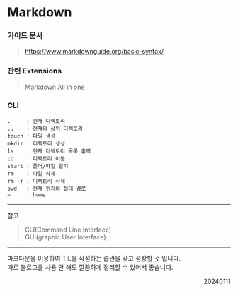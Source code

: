 # Markdown

### 가이드 문서
>https://www.markdownguide.org/basic-syntax/

### 관련 Extensions
> Markdown All in one

### CLI
```
.     : 현재 디렉토리
..    : 현재의 상위 디렉토리
touch : 파일 생성
mkdir : 디렉토리 생성
ls    : 현재 디렉토리 목록 출력
cd    : 디렉토리 이동
start : 폴더/파일 열기
rm    : 파일 삭제
rm -r : 디렉토리 삭제
pwd   : 현재 위치의 절대 경로
~     : home
```

---
참고

>CLI(Command Line Interface)  
>GUI(graphic User Interface)

---
마크다운을 이용하여 TIL을 작성하는 습관을 갖고 성장할 것 입니다.  
따로 블로그를 사용 안 해도 깔끔하게 정리할 수 있어서 좋습니다.
<div style="text-align: right">20240111</div>